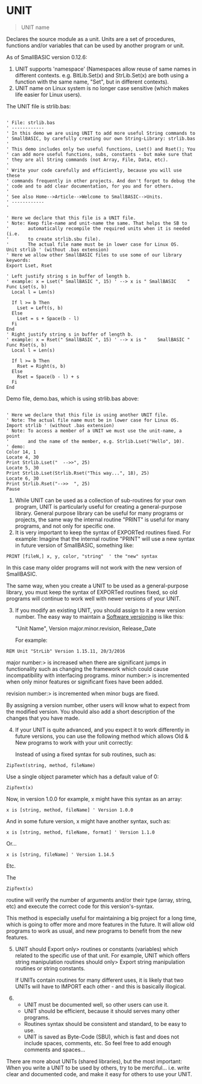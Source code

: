 # UNIT

> UNIT name

Declares the source module as a unit. Units are a set of procedures, functions and/or variables that can be used by another program or unit.

As of SmallBASIC version 0.12.6:
1. UNIT supports 'namespace' (Namespaces allow reuse of same names in different contexts. e.g. BitLib.Set(x) and StrLib.Set(x) are both using a function with the same name, "Set", but in different contexts). 
2. UNIT name on Linux system is no longer case sensitive (which makes life easier for Linux users).

The UNIT file is strlib.bas:

~~~

' File: strlib.bas
' ------------ 
' In this demo we are using UNIT to add more useful String commands to 
' SmallBASIC, by carefully creating our own String-Library: strlib.bas
'
' This demo includes only two useful functions, Lset() and Rset(); You
' can add more useful functions, subs, constants - but make sure that
' they are all String commands (not Array, File, Data, etc).
'
' Write your code carefully and efficiently, because you will use these 
' commands frequently in other projects. And don't forget to debug the
' code and to add clear documentation, for you and for others.
' 
' See also Home-->Article-->Welcome to SmallBASIC-->Units.
' ------------
'
  
' Here we declare that this file is a UNIT file.
' Note: Keep file-name and unit-name the same. That helps the SB to 
'       automatically recompile the required units when it is needed (i.e.
'       to create strlib.sbu file).
'       The actual file name must be in lower case for Linux OS.
Unit strlib ' (without .bas extension)
' Here we allow other SmallBASIC files to use some of our library keywords:
Export Lset, Rset

' Left justify string s in buffer of length b.
' example: x = Lset(" SmallBASIC ", 15) ' --> x is " SmallBASIC    " 
Func Lset(s, b)
  Local l = Len(s)
  
  If l >= b Then
    Lset = Left(s, b)
  Else
    Lset = s + Space(b - l)
  Fi
End
' Right justify string s in buffer of length b.
' example: x = Rset(" SmallBASIC ", 15) ' --> x is "    SmallBASIC " 
Func Rset(s, b)
  Local l = Len(s)
  
  If l >= b Then
    Rset = Right(s, b)
  Else
    Rset = Space(b - l) + s
  Fi
End

~~~

Demo file, demo.bas, which is using strlib.bas above:

~~~

' Here we declare that this file is using another UNIT file.
' Note: The actual file name must be in lower case for Linux OS.
Import strlib ' (without .bas extension)
' Note: To access a member of a UNIT we must use the unit-name, a point
'       and the name of the member, e.g. Strlib.Lset("Hello", 10).
' demo:
Color 14, 1
Locate 4, 30
Print Strlib.Lset("  -->>", 25)
Locate 5, 30
Print Strlib.Lset(Strlib.Rset("This way...", 18), 25)
Locate 6, 30
Print Strlib.Rset("-->>  ", 25)
Pause

~~~

1. While UNIT can be used as a collection of sub-routines for your own
   program, UNIT is particularly useful for creating a general-purpose
   library.
   General purpose library can be useful for many programs or projects, 
   the same way the internal routine "PRINT" is useful for many programs,
   and not only for specific one.
2. It is very important to keep the syntax of EXPORTed routines fixed.
   For example: 
   Imagine that the internal routine "PRINT" will use a new syntax in 
   future version of SmallBASIC, something like:
   
~~~
PRINT [fileN,] x, y, color, "string"  ' the "new" syntax
~~~

   In this case many older programs will not work with the new version
   of SmallBASIC.
   
   The same way, when you create a UNIT to be used as a general-purpose
   library, you must keep the syntax of EXPORTed routines fixed, so old
   programs will continue to work well with newer versions of your UNIT.
   
3. If you modify an existing UNIT, you should assign to it a new version number.
   The easy way to maintain a <a href=https://en.wikipedia.org/wiki/Software_versioning> Software versioning</a> is like this:
   
   "Unit Name", Version major.minor.revision, Release_Date
   
   For example: 
~~~
REM Unit "StrLib" Version 1.15.11, 20/3/2016
~~~

     
   major number:> is increased when there are significant jumps in functionality such as changing the framework which could cause incompatibility with interfacing programs.
   minor number:> is incremented when only minor features or significant fixes have been added.
 
   revision number:> is incremented when minor bugs are fixed.
   
   By assigning a version number, other users will know what to expect from the
   modified version. You should also add a short description of the changes 
   that you have made.
   
4. If your UNIT is quite advanced, and you expect it to work differently in
   future versions, you can use the following method which allows Old & New
   programs to work with your unit correctly:
   
   Instead of using a fixed syntax for sub routines, such as:
   
   
~~~
ZipText(string, method, fileName)
~~~

   
   Use a single object parameter which has a default value of 0:
   
   
~~~
ZipText(x)
~~~

   
   Now, in version 1.0.0 for example, x might have this syntax as an array:
   
   
~~~
x is [string, method, fileName] ' Version 1.0.0
~~~

   
   And in some future version, x might have another syntax, such as:
   
   
~~~
x is [string, method, fileName, format] ' Version 1.1.0
~~~

   Or...
   
~~~
x is [string, fileName] ' Version 1.14.5
~~~

   Etc.
   
   The 
~~~
ZipText(x)
~~~
 routine will verify the number of arguments
   and/or their type (array, string, etc) and execute the correct code for this
   version's-syntax.
   
   This method is especially useful for maintaining a big project for a long
   time, which is going to offer more and more features in the future. It will
   allow old programs to work as usual, and new programs to benefit from the
   new features.
   
5. UNIT should Export only> routines or constants (variables)
   which related to the specific use of that unit. 
   For example, UNIT which offers string manipulation routines should only> 
   Export string manipulation routines or string constants.
   
   If UNITs contain routines for many different uses, it is likely that two
   UNITs will have to IMPORT each other - and this is basically illogical.
6. * UNIT must be documented well, so other users can use it.
   * UNIT should be efficient, because it should serves many other programs.
   * Routines syntax should be consistent and standard, to be easy to use.
   * UNIT is saved as Byte-Code (SBU), which is fast and does not include
     spaces, comments, etc. So feel free to add enough comments and spaces...
     
There are more about UNITs (shared libraries), but the most important: 
 When you write a UNIT to be used by others, try to be merciful... i.e.
 write clear and documented code, and make it easy for others to use your
 UNIT.

